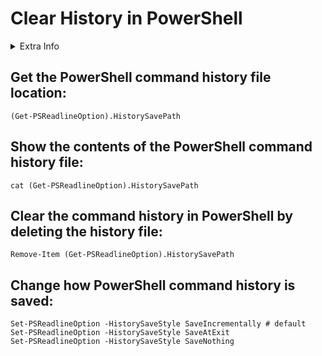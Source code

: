# Clear History in PowerShell

<details>
  <summary>Extra Info</summary>
This is not obvious, but the ```Clear-History``` command in PowerShell won’t clear the history of the previous commands.

The ```Clear-History``` clears only the commands entered during the current session, that could be displayed by the ```Clear-History``` command.

To clear the history in PowerShell, it needs to delete the file in which the previous commands are stored.
Below are the steps on how to locate the history file and how to clear the history of the PowerShell commands.
</details>

## Get the PowerShell command history file location:
```
(Get-PSReadlineOption).HistorySavePath
```


## Show the contents of the PowerShell command history file:
```
cat (Get-PSReadlineOption).HistorySavePath
```


## Clear the command history in PowerShell by deleting the history file:
```
Remove-Item (Get-PSReadlineOption).HistorySavePath
```


## Change how PowerShell command history is saved:
```
Set-PSReadlineOption -HistorySaveStyle SaveIncrementally # default
Set-PSReadlineOption -HistorySaveStyle SaveAtExit
Set-PSReadlineOption -HistorySaveStyle SaveNothing
```
